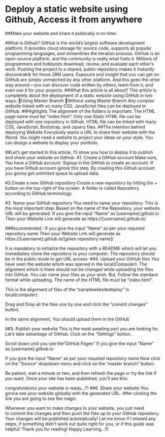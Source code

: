 <h1>Deploy a static website using Github, Access it from anywhere</h1>
##Make your website and share it publically in no time.


#What is Github?
GitHub is the world’s largest software development platform. It provides cloud storage for source code, supports all popular programming languages, and streamlines the iteration process.
GitHub is an open-source platform, and the community is really what fuels it. Millions of programmers and hobbyists download, review, and evaluate each other’s work.
Pushing the project to a shared, public repository makes it instantly discoverable for those 28M users.
Exposure and insight that you can get on GitHub are simply unmatched by any other platform. And this goes the other way around — you can discover code written by others, learn from it, and even use it for your projects.
##What this article is all about?
This article is completely about the deployment of a static website using GitHub in two ways:
Using Master Branch
Without using Master Branch
Any complex website linked with so many CSS, JavaScript files can be deployed in GitHub.
##Highlights
The alignment of the folders is important.
The HTML page name must be “index.html”.
Only one Static HTML file can be deployed with one repository in Github.
HTML file can be linked with many CSS, JavaScript, Bootstrap, and Jquery files.
##The intention behind deploying Website
Everybody wants a URL to share their website with the World. You might need a website to project your ideas on your style. You can design a website to display your portfolio.

##Let’s get started
In this article, I’ll show you how to deploy it to publish and share your website on GitHub.
#1. Create a GitHub account
Make sure, You have a GitHub account. Signup in the GitHub to create an account. If you have Github account ignore this step. By creating this Github account you gonna get unlimited space to upload data.

#2.Create a new GitHub repository
Create a new repository by hitting the + button on the top-right of the screen. A folder is called Repository according to GitHub terminology.

#3. Name your GitHub repository
You need to name your repository. This is the most important step. Based on the name of the Repository, your website URL will be generated.
If you give the input “Name” as [username].github.io
Then your Website Link will generate as
https://[username].github.io/

##Recommended :
If you give the input “Name” as per your required repository name
Then your Website Link will generate as
https://[username].github.io/[given repository name]/

It is mandatory to initialize the repository with a README which will let you immediately clone the repository to your computer.
The repository should be in the public mode to get URL access.
##4. Upload your GitHub files
You have seen the website which was opened in the local(Computer).
The alignment which is there should not be changed while uploading the files into GitHub.
You can name your files as your wish. But, Follow the standard format while uploading.
The name of the HTML file must be “index.html”.

This is the alignment of files of the “samplewebsitedeploy” in local(computer).

Drag and Drop all the files one by one and click the “commit changes” button.

In the same alignment, You should upload them in the GitHub

##5. Publish your website
This is the most awaiting part you are looking for. Let’s take advantage of GitHub. Click on the “Settings” button.

Scroll down until you see the“GitHub Pages”
If you give the input “Name” as [username].github.io

If you give the input “Name” as per your required repository name
Now click on the “Source” dropdown menu and click on the “master branch” button.

Be patient, wait a minute or two, and then refresh the page or try the link if you want. Once your site has been published, you’ll see this:

congratulations your website is ready…!!! 
##6. Share your website
You gonna see your website globally with the generated URL. After clicking the link you are going to see the magic


Whenever you want to make changes to your website, you just need to commit the changes and then push the files up to your GitHub repository. Your changes will be published automatically!
Let me know if I missed any steps, if something didn’t work out quite right for you, or if this guide was helpful! Thank you for reading!
Happy Learning…!!!
